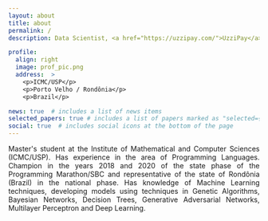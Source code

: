 ```yaml
---
layout: about
title: about
permalink: /
description: Data Scientist, <a href="https://uzzipay.com/">UzziPay</a> 

profile:
  align: right
  image: prof_pic.png
  address:  >
    <p>ICMC/USP</p>
    <p>Porto Velho / Rondônia</p>
    <p>Brazil</p>

news: true  # includes a list of news items
selected_papers: true # includes a list of papers marked as "selected={true}"
social: true  # includes social icons at the bottom of the page
---
```

<p style='text-align: justify;'>
 Master's student at the Institute of Mathematical and Computer Sciences (ICMC/USP). Has experience in the area of Programming Languages. Champion in the years 2018 and 2020 of the state phase of the Programming Marathon/SBC and representative of the state of Rondônia (Brazil) in the national phase. Has knowledge of Machine Learning techniques, developing models using techniques in Genetic Algorithms, Bayesian Networks, Decision Trees, Generative Adversarial Networks, Multilayer Perceptron and Deep Learning.
</p>